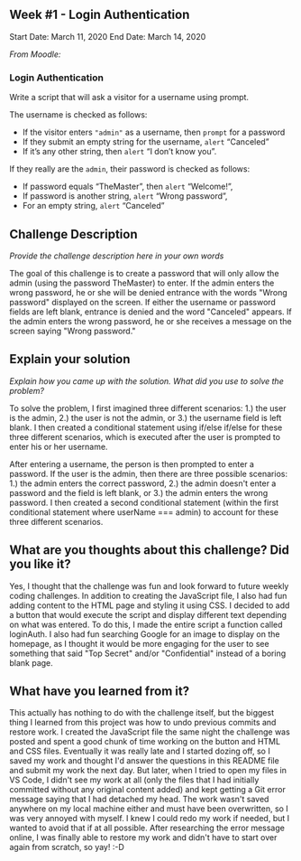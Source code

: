 ## Week #1 - Login Authentication

Start Date: March 11, 2020
End Date: March 14, 2020

_From Moodle:_

### Login Authentication

Write a script that will ask a visitor for a username using prompt.

The username is checked as follows:

* If the visitor enters `"admin"` as a username, then `prompt` for a password
* If they submit an empty string for the username, `alert` “Canceled”
* If it’s any other string, then `alert` “I don’t know you”.

If they really are the `admin`, their password is checked as follows:

* If password equals “TheMaster”, then `alert` “Welcome!”,
* If password is another string, `alert` “Wrong password”,
* For an empty string, `alert` “Canceled”

## Challenge Description

_Provide the challenge description here in your own words_

The goal of this challenge is to create a password that will only allow the admin (using the password TheMaster) to enter. If the admin enters the wrong password, he or she will be denied entrance with the words "Wrong password" displayed on the screen. If either the username or password fields are left blank, entrance is denied and the word "Canceled" appears. If the admin enters the wrong password, he or she receives a message on the screen saying "Wrong password."

## Explain your solution

_Explain how you came up with the solution. What did you use to solve the problem?_

To solve the problem, I first imagined three different scenarios: 1.) the user is the admin, 2.) the user is not the admin, or 3.) the username field is left blank. I then created a conditional statement using if/else if/else for these three different scenarios, which is executed after the user is prompted to enter his or her username.

 After entering a username, the person is then prompted to enter a password. If the user is the admin, then there are three possible scenarios: 1.) the admin enters the correct password, 2.) the admin doesn't enter a password and the field is left blank, or 3.) the admin enters the wrong password. I then created a second conditional statement (within the first conditional statement where userName === admin) to account for these three different scenarios.

## What are you thoughts about this challenge? Did you like it?

Yes, I thought that the challenge was fun and look forward to future weekly coding challenges. In addition to creating the JavaScript file, I also had fun adding content to the HTML page and styling it using CSS. I decided to add a button that would execute the script and display different text depending on what was entered. To do this, I made the entire script a function called loginAuth. I also had fun searching Google for an image to display on the homepage, as I thought it would be more engaging for the user to see something that said "Top Secret" and/or "Confidential" instead of a boring blank page.

## What have you learned from it?

This actually has nothing to do with the challenge itself, but the biggest thing I learned from this project was how to undo previous commits and restore work. I created the JavaScript file the same night the challenge was posted and spent a good chunk of time working on the button and HTML and CSS files. Eventually it was really late and I started dozing off, so I saved my work and thought I'd answer the questions in this README file and submit my work the next day. But later, when I tried to open my files in VS Code, I didn't see my work at all (only the files that I had initially committed without any original content added) and kept getting a Git error message saying that I had detached my head. The work wasn't saved anywhere on my local machine either and must have been overwritten, so I was very annoyed with myself. I knew I could redo my work if needed, but I wanted to avoid that if at all possible. After researching the error message online, I was finally able to restore my work and didn't have to start over again from scratch, so yay! :-D

